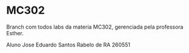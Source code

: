 # MC302

Branch com todos labs da materia MC302, gerenciada pela professora Esther.

Aluno Jose Eduardo Santos Rabelo de RA 260551
